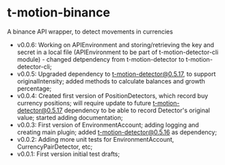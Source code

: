 # t-motion-binance
A binance API wrapper, to detect movements in currencies  

* v0.0.6: Working on APIEnvironment and storing/retrieving the key and secret in a local file (APIEnvironment to be part of t-motion-detector-cli module) - changed detpendency from t-motion-detector to t-motion-detector-cli;  
* v0.0.5: Upgraded dependency to t-motion-detector@0.5.17, to support originalIntensity; added methods to calculate balances and growth percentage;  
* v0.0.4: Created first version of PositionDetectors, which record buy currency positions; will require update to future t-motion-detector@0.5.17 dependency to be able to record Detector's original value; started adding documentation;  
* v0.0.3: First version of EnvironmentAccount; adding logging and creating main plugin; added t-motion-detector@0.5.16 as dependency;  
* v0.0.2: Adding more unit tests for EnvironmentAccount, CurrencyPairDetector, etc;  
* v0.0.1: First version initial test drafts;  
